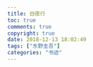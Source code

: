 ```yaml
---
title: 白夜行
toc: true
comments: true
copyright: true
date: 2018-12-13 18:02:49
tags: ["东野圭吾"]
categories: "书迹"
---
```


